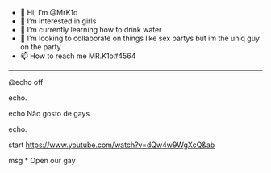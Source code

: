 - 👋 Hi, I’m @MrK1o
- 👀 I’m interested in girls
- 🌱 I’m currently learning how to drink water
- 💞️ I’m looking to collaborate on things like sex partys but im the uniq guy on the party
- 📫 How to reach me MR.K1o#4564

*************************************************************************************************************************************************************************

@echo off

echo.

echo Não gosto de gays

echo.

start https://www.youtube.com/watch?v=dQw4w9WgXcQ&ab

msg * Open our gay
